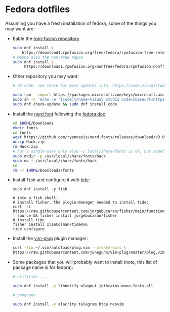 # Fedora dotfiles

Assuming you have a fresh installation of fedora, some of the things you may want are: 

- Eable the [rpm-fusion repository](https://docs.fedoraproject.org/en-US/quick-docs/rpmfusion-setup/)
    
    ```bash
    sudo dnf install \
        https://download1.rpmfusion.org/free/fedora/rpmfusion-free-release-$(rpm -E %fedora).noarch.rpm
    # maybe also the non-free repos
    sudo dnf install \
         https://download1.rpmfusion.org/nonfree/fedora/rpmfusion-nonfree-release-$(rpm -E %fedora).noarch.rpm
    ```

- Other repository you may want: 

    ```bash 
    # VS-code, see there for more updates info: https://code.visualstudio.com/docs/setup/linux

    sudo rpm --import https://packages.microsoft.com/keys/microsoft.asc
    sudo sh -c 'echo -e "[code]\nname=Visual Studio Code\nbaseurl=https://packages.microsoft.com/yumrepos/vscode\nenabled=1\ngpgcheck=1\ngpgkey=https://packages.microsoft.com/keys/microsoft.asc" > /etc/yum.repos.d/vscode.repo'
    sudo dnf check-update && sudo dnf install code 
    ```


- Install the [nerd font](https://github.com/ryanoasis/nerd-fonts#font-installation) following the [fedora doc](https://docs.fedoraproject.org/en-US/quick-docs/fonts/):

    ```bash
    cd $HOME/Downloads
    mkdir fonts
    cd fonts
    wget https://github.com/ryanoasis/nerd-fonts/releases/download/v3.0.1/Hack.zip
    unzip Hack.zip
    rm Hack.zip
    # For a single-user only also ~/.local/share/fonts is ok, but somethign can be broken in root mode
    sudo mkdir -p /usr/local/share/fonts/hack
    sudo mv * /usr/local/share/fonts/hack
    cd 
    rm -r $HOME/Downloads/fonts
    ```
- Install `fish` and configure it with [tide](https://github.com/IlanCosman/tide): 
    ```
    sudo dnf install -y fish 

    # into a fish shell: 
    # install fisher, the plugin-manager needed to install tide:
    curl -sL https://raw.githubusercontent.com/jorgebucaran/fisher/main/functions/fisher.fish | source && fisher install jorgebucaran/fisher
    # install tide
    fisher install IlanCosman/tide@v6
    tide configure
    ```

- Install the [vim-plug](https://github.com/junegunn/vim-plug) plugin manager:
    ```bash
    curl -fLo ~/.vim/autoload/plug.vim --create-dirs \
    https://raw.githubusercontent.com/junegunn/vim-plug/master/plug.vim
    ```

- Some packages that you will probably want to install (note, this list of package name is for fedora): 
    
    ```bash 
    # utilities ...

    sudo dnf install -y libnotify wlogout jetbrains-mono-fonts-all

    # programs  ... 

    sudo dnf install -y alacrity telegram htop neovim 
    ```
